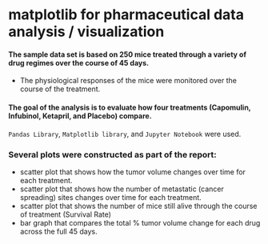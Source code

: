 # matplotlib for pharmaceutical data analysis / visualization

#### The sample data set is based on 250 mice treated through a variety of drug regimes over the course of 45 days. 
- The physiological responses of the mice were monitored over the course of the treatment. 

#### The goal of the analysis is to evaluate how four treatments (Capomulin, Infubinol, Ketapril, and Placebo) compare.

`Pandas Library`, `Matplotlib library`, and `Jupyter Notebook` were used.


### Several plots were constructed as part of the report:
- scatter plot that shows how the tumor volume changes over time for each treatment.
- scatter plot that shows how the number of metastatic (cancer spreading) sites changes over time for each treatment.
- scatter plot that shows the number of mice still alive through the course of treatment (Survival Rate)
- bar graph that compares the total % tumor volume change for each drug across the full 45 days.
